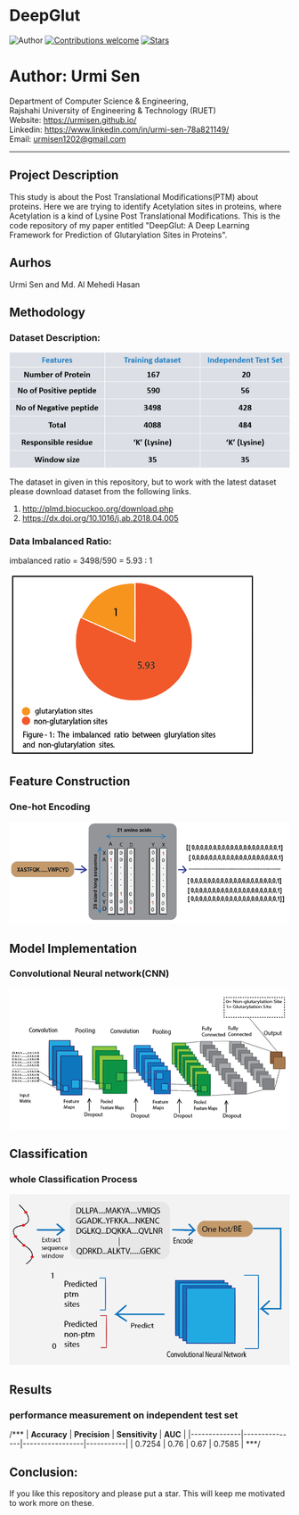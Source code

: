 # DeepGlut
![Author](https://img.shields.io/badge/author-urmisen-orange)
[![Contributions welcome](https://img.shields.io/badge/contributions-welcome-brightgreen.svg?style=flat)](https://github.com/urmisen/Thesis)
[![Stars](https://img.shields.io/github/stars/urmisen/Thesis.svg?style=social)](https://github.com/urmisen/Thesis/stargazers)

# Author: Urmi Sen

Department of Computer Science & Engineering, </br>
Rajshahi University of Engineering & Technology (RUET) </br>
Website: https://urmisen.github.io/ </br>
Linkedin: https://www.linkedin.com/in/urmi-sen-78a821149/ </br>
Email: urmisen1202@gmail.com <br>

<hr>

## Project Description
This study is about the Post Translational Modifications(PTM) about proteins. Here we are  trying to identify Acetylation sites in proteins, where Acetylation is a kind of Lysine Post Translational Modifications. This is the code repository of my paper entitled "DeepGlut: A Deep Learning Framework for Prediction of Glutarylation Sites in Proteins".

## Aurhos
Urmi Sen and Md. Al Mehedi Hasan

## Methodology
### Dataset Description:

![Alt Text](https://github.com/urmisen/DeepGlut/blob/master/data_des.PNG)

The dataset in given in this repository, but to work with the latest dataset please download dataset from the following links. <br>
1. http://plmd.biocuckoo.org/download.php
2. https://dx.doi.org/10.1016/j.ab.2018.04.005

### Data Imbalanced Ratio:

imbalanced ratio = 3498/590
                 = 5.93 : 1

![Alt Text](https://github.com/urmisen/DeepGlut/blob/master/ratio.PNG)

## Feature Construction
### One-hot Encoding
![Alt Text](https://github.com/urmisen/DeepGlut/blob/master/one_hot.PNG)

## Model Implementation
### Convolutional Neural network(CNN)
![Alt Text](https://github.com/urmisen/DeepGlut/blob/master/model.PNG)

## Classification
### whole Classification Process
![Alt Text](https://github.com/urmisen/DeepGlut/blob/master/classification.PNG)
## Results
###  performance measurement on independent test set

/***
| __Accuracy__ | __Precision__ | __Sensitivity__ |  __AUC__  |
|--------------|---------------|-----------------|-----------|
| 0.7254       | 0.76          | 0.67            | 0.7585    |
***/



## Conclusion:
If you like this repository and please put a star. This will keep me motivated to work more on these. 
